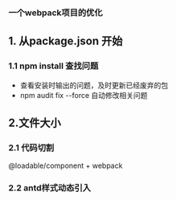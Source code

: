 ###  一个webpack项目的优化

## 1. 从package.json 开始

### 1.1 npm install 查找问题

- 查看安装时输出的问题，及时更新已经废弃的包
- npm audit fix --force 自动修改相关问题

## 2.文件大小

### 2.1 代码切割

@loadable/component + webpack

### 2.2 antd样式动态引入

